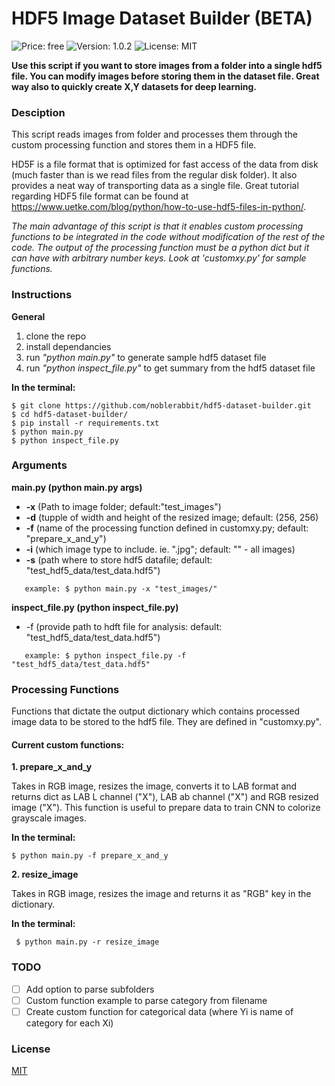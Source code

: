 # HDF5 Image Dataset Builder (BETA)

![Price: free](https://img.shields.io/badge/price-FREE-0098f7.svg)
![Version: 1.0.2](https://img.shields.io/badge/version-1.0.0_-green.svg)
![License: MIT](https://img.shields.io/badge/license-MIT-blue.svg)

**Use this script if you want to store images from a folder into a single hdf5 file. You can modify images before storing them in the dataset file.
Great way also to quickly create X,Y datasets for deep learning.**

### Desciption
This script reads images from folder and processes them through the custom processing function and stores them in a HDF5 file.

HD5F is a file format that is optimized for fast access of the data from disk (much faster than is we read files from the regular disk folder).
It also provides a neat way of transporting data as a single file. Great tutorial regarding HDF5 file format can be found at https://www.uetke.com/blog/python/how-to-use-hdf5-files-in-python/.

*The main advantage of this script is that it enables custom processing functions to be integrated in the code
without modification of the rest of the code. The output of the processing function must be a python dict but it can have  with arbitrary number keys. Look at 'customxy.py' for sample functions.*

### Instructions ###

**General**
1. clone the repo
2. install dependancies
3. run *"python main.py"* to generate sample hdf5 dataset file
4. run *"python inspect_file.py"* to get summary from the hdf5 dataset file

**In the terminal:**
```
$ git clone https://github.com/noblerabbit/hdf5-dataset-builder.git
$ cd hdf5-dataset-builder/
$ pip install -r requirements.txt
$ python main.py
$ python inspect_file.py
```

### Arguments ###
**main.py (python main.py args)**
* **-x** (Path to image folder; default:"test_images")
* **-d** (tupple of width and height of the resized image; default: (256, 256)
* **-f** (name of the processing function defined in customxy.py; default: "prepare_x_and_y")
* **-i** (which image type to include. ie. ".jpg"; default: "" - all images)
* **-s** (path where to store hdf5 datafile; default: "test_hdf5_data/test_data.hdf5")

```
   example: $ python main.py -x "test_images/"
```


**inspect_file.py (python inspect_file.py)**
* -f (provide path to hdft file for analysis: default: "test_hdf5_data/test_data.hdf5")
```
   example: $ python inspect_file.py -f "test_hdf5_data/test_data.hdf5"
```
### Processing Functions
Functions that dictate the output dictionary which contains processed image data to be stored to the hdf5 file. They are defined in "customxy.py".

#### Current custom functions: ####


**1. prepare_x_and_y**

Takes in RGB image, resizes the image, converts it to LAB format and returns dict as LAB L channel ("X"), LAB ab channel ("X")
and RGB resized image ("X").
This function is useful to prepare data to train CNN to colorize grayscale images.

**In the terminal:**
``` 
$ python main.py -f prepare_x_and_y
```


**2. resize_image**

Takes in RGB image, resizes the image and returns it as "RGB" key in the dictionary.

**In the terminal:**
```
 $ python main.py -r resize_image
```

### TODO ###
- [ ] Add option to parse subfolders
- [ ] Custom function example to parse category from filename
- [ ] Create custom function for categorical data (where Yi is name of category for each Xi)

### License
[MIT](https://choosealicense.com/licenses/mit/)
